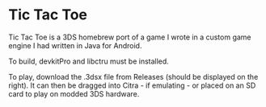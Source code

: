 # Tic Tac Toe
Tic Tac Toe is a 3DS homebrew port of a game I wrote in a custom
game engine I had written in Java for Android.

To build, devkitPro and libctru must be installed.

To play, download the .3dsx file from Releases (should be displayed on the right). It can then be dragged into Citra - if emulating - or placed on an SD card to play on modded 3DS hardware.
